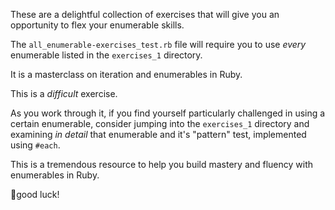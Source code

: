 These are a delightful collection of exercises that will give you an opportunity to flex your enumerable skills.

The `all_enumerable-exercises_test.rb` file will require you to use _every_ enumerable listed in the `exercises_1` directory.

It is a masterclass on iteration and enumerables in Ruby.

This is a _difficult_ exercise.

As you work through it, if you find yourself particularly challenged in using a certain enumerable, consider jumping into the `exercises_1` directory and examining _in detail_ that enumerable and it's "pattern" test, implemented using `#each`.

This is a tremendous resource to help you build mastery and fluency with enumerables in Ruby.

🤞good luck!
